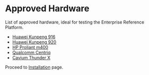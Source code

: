 # Approved Hardware

List of approved hardware, ideal for testing the Enterprise Reference Platform.

- [Huawei Kunpeng 916](http://open-estuary.org/d05/)
- [Huawei Kunpeng 920](http://open-estuary.org/d06/)
- [HP Proliant m400](https://www.cdw.com/shop/products/HPE-ProLiant-m400-X-Gene-2.4-GHz-64-GB-0-GB/3516636.aspx)
- [Qualcomm Centriq](https://developer.qualcomm.com/)
- [Cavium Thunder X](https://www.cavium.com/ThunderX_ARM_Processors.html)

Proceed to [Installation](../Installation/README.md) page.
